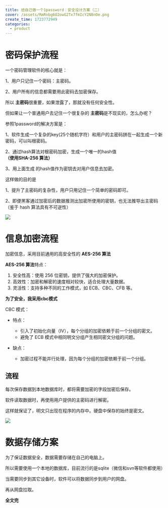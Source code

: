 ```yaml
---
title: 给自己做一个1password：安全设计方案（二）
cover: /assets/RmRnbg6O2owG2Tx7fmIcY2N8nOe.png
create_time: 1723772949
categories:
  - product
---
```



# 密码保护流程

一个密码管理软件的核心就是：

1、用户只记住一个密码：主密码。

2、用户所有的信息都需要用此密码去加密保存。

所以 **主密码**很重要，如果泄露了，那就没有任何安全性。

但如果让一个普通用户去记住一个很复杂的 **主密码**是不现实的，怎么办呢？

参照1password的解决方案是：

1、软件生成一个复杂的key(25个随机字符）和用户的主密码拼在一起生成一个新密码，可以叫根密码。

2、通过hash算法对根密码加密，生成一个唯一的hash值 **（使用SHA-256 算法）**

3、用上面生成 的hash值作为密钥去对用户信息去加密。

这样做的目的是

1、提升了主密码的复杂性，用户只用记住一个简单的密码即可。

2、即便黑客通过加密后的数据推测出加密所使用的密钥，也无法推导出主密码（鉴于 hash 算法具有不可逆性）

<img src="/assets/ABm9b5FyqoEcTQxUlhWcJllQnMf.png" src-width="596" class="markdown-img m-auto" src-height="250" align="center"/>

# 信息加密流程

加密信息，采用目前通用的高安全性的 **AES-256 算法**

 **AES-256 算法**特点：

1. 安全性高：使用 256 位密钥，提供了强大的加密保护。
2. 高效性：加密和解密的速度相对较快，适合处理大量数据。
3. 灵活性：支持多种不同的工作模式，如 ECB、CBC、CFB 等。

 **为了安全，我采用cbc模式**

CBC 模式：

- 特点：
    - 引入了初始化向量（IV），每个分组的加密依赖于前一个分组的密文。
    - 避免了 ECB 模式中相同明文分组产生相同密文分组的问题。

- 缺点：
    - 加密过程不能并行处理，因为每个分组的加密依赖于前一个分组。

## 流程

每次保存数据到本地数据库时，都将需要加密的字段加密后保存。

软件读取数据时，再使用用户提供的主密码进行解密。

这样就保证了，明文只出现在程序的内存中。硬盘中保存的始终是密文。

<img src="/assets/CM6Pbbp8XoY77AxyfJzcrYzxnng.png" src-width="880" class="markdown-img" src-height="572"/>

# 数据存储方案

为了保证数据安全，数据需要存储在自己的电脑上。

所以需要使用一个本地的数据库，目前流行的是sqlite（微信和svn等软件都使用）

当需要同步到其它设备时，软件可以将数据同步到用户的网盘。

再从网盘拉取。

 **全文完**

